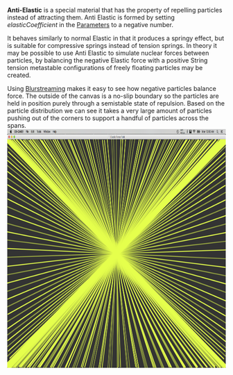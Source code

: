 **Anti-Elastic** is a special material that has the property of repelling particles instead of attracting them. Anti Elastic is formed by setting *elasticCoefficient* in the [Parameters](/Parameters.md "Parameters") to a negative number.

It behaves similarly to normal Elastic in that it produces a springy effect, but is suitable for compressive springs instead of tension springs. In theory it may be possible to use Anti Elastic to simulate nuclear forces between particles, by balancing the negative Elastic force with a positive String tension metastable configurations of freely floating particles may be created.

Using [Blurstreaming](/Blurstreaming.md "Blurstreaming") makes it easy to see how negative particles balance force. The outside of the canvas is a no-slip boundary so the particles are held in position purely through a semistable state of repulsion. Based on the particle distribution we can see it takes a very large amount of particles pushing out of the corners to support a handful of particles across the spans.
<img src="/images/Elastic%20Force.png" title="fig:Extreme negative values enable Blurstreaming to see how the particles repel each other" width="550" height="550" alt="Extreme negative values enable Blurstreaming to see how the particles repel each other" />  
